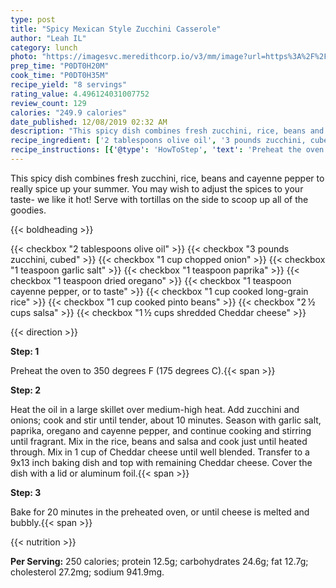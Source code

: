 ```yaml
---
type: post
title: "Spicy Mexican Style Zucchini Casserole"
author: "Leah IL"
category: lunch
photo: "https://imagesvc.meredithcorp.io/v3/mm/image?url=https%3A%2F%2Fimages.media-allrecipes.com%2Fuserphotos%2F1090842.jpg"
prep_time: "P0DT0H20M"
cook_time: "P0DT0H35M"
recipe_yield: "8 servings"
rating_value: 4.496124031007752
review_count: 129
calories: "249.9 calories"
date_published: 12/08/2019 02:32 AM
description: "This spicy dish combines fresh zucchini, rice, beans and cayenne pepper to really spice up your summer.  You may wish to adjust the spices to your taste- we like it hot! Serve with tortillas on the side to scoop up all of the goodies."
recipe_ingredient: ['2 tablespoons olive oil', '3 pounds zucchini, cubed', '1 cup chopped onion', '1 teaspoon garlic salt', '1 teaspoon paprika', '1 teaspoon dried oregano', '1 teaspoon cayenne pepper, or to taste', '1 cup cooked long-grain rice', '1 cup cooked pinto beans', '2\u2009½ cups salsa', '1\u2009½ cups shredded Cheddar cheese']
recipe_instructions: [{'@type': 'HowToStep', 'text': 'Preheat the oven to 350 degrees F (175 degrees C).\n'}, {'@type': 'HowToStep', 'text': 'Heat the oil in a large skillet over medium-high heat. Add zucchini and onions; cook and stir until tender, about 10 minutes. Season with garlic salt, paprika, oregano and cayenne pepper, and continue cooking and stirring until fragrant. Mix in the rice, beans and salsa and cook just until heated through. Mix in 1 cup of  Cheddar cheese until well blended. Transfer to a 9x13 inch baking dish and top with remaining Cheddar cheese. Cover the dish with a lid or aluminum foil.\n'}, {'@type': 'HowToStep', 'text': 'Bake for 20 minutes in the preheated oven, or until cheese is melted and bubbly.\n'}]
---
```


This spicy dish combines fresh zucchini, rice, beans and cayenne pepper to really spice up your summer.  You may wish to adjust the spices to your taste- we like it hot! Serve with tortillas on the side to scoop up all of the goodies. 

{{< boldheading >}}

{{< checkbox "2 tablespoons olive oil" >}}
{{< checkbox "3 pounds zucchini, cubed" >}}
{{< checkbox "1 cup chopped onion" >}}
{{< checkbox "1 teaspoon garlic salt" >}}
{{< checkbox "1 teaspoon paprika" >}}
{{< checkbox "1 teaspoon dried oregano" >}}
{{< checkbox "1 teaspoon cayenne pepper, or to taste" >}}
{{< checkbox "1 cup cooked long-grain rice" >}}
{{< checkbox "1 cup cooked pinto beans" >}}
{{< checkbox "2 ½ cups salsa" >}}
{{< checkbox "1 ½ cups shredded Cheddar cheese" >}}


{{< direction >}}

**Step: 1**

Preheat the oven to 350 degrees F (175 degrees C).{{< span >}}

**Step: 2**

Heat the oil in a large skillet over medium-high heat. Add zucchini and onions; cook and stir until tender, about 10 minutes. Season with garlic salt, paprika, oregano and cayenne pepper, and continue cooking and stirring until fragrant. Mix in the rice, beans and salsa and cook just until heated through. Mix in 1 cup of  Cheddar cheese until well blended. Transfer to a 9x13 inch baking dish and top with remaining Cheddar cheese. Cover the dish with a lid or aluminum foil.{{< span >}}

**Step: 3**

Bake for 20 minutes in the preheated oven, or until cheese is melted and bubbly.{{< span >}}

{{< nutrition >}}

**Per Serving:** 250 calories; protein 12.5g; carbohydrates 24.6g; fat 12.7g; cholesterol 27.2mg; sodium 941.9mg.